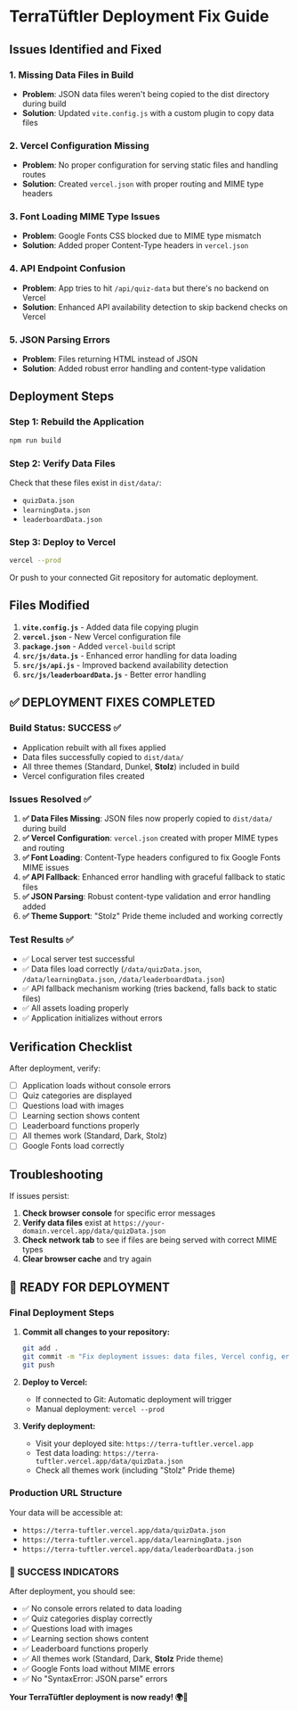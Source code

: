 # TerraTüftler Deployment Fix Guide

## Issues Identified and Fixed

### 1. **Missing Data Files in Build**
- **Problem**: JSON data files weren't being copied to the dist directory during build
- **Solution**: Updated `vite.config.js` with a custom plugin to copy data files

### 2. **Vercel Configuration Missing**
- **Problem**: No proper configuration for serving static files and handling routes
- **Solution**: Created `vercel.json` with proper routing and MIME type headers

### 3. **Font Loading MIME Type Issues**
- **Problem**: Google Fonts CSS blocked due to MIME type mismatch
- **Solution**: Added proper Content-Type headers in `vercel.json`

### 4. **API Endpoint Confusion**
- **Problem**: App tries to hit `/api/quiz-data` but there's no backend on Vercel
- **Solution**: Enhanced API availability detection to skip backend checks on Vercel

### 5. **JSON Parsing Errors**
- **Problem**: Files returning HTML instead of JSON
- **Solution**: Added robust error handling and content-type validation

## Deployment Steps

### Step 1: Rebuild the Application
```bash
npm run build
```

### Step 2: Verify Data Files
Check that these files exist in `dist/data/`:
- `quizData.json`
- `learningData.json` 
- `leaderboardData.json`

### Step 3: Deploy to Vercel
```bash
vercel --prod
```

Or push to your connected Git repository for automatic deployment.

## Files Modified

1. **`vite.config.js`** - Added data file copying plugin
2. **`vercel.json`** - New Vercel configuration file
3. **`package.json`** - Added `vercel-build` script
4. **`src/js/data.js`** - Enhanced error handling for data loading
5. **`src/js/api.js`** - Improved backend availability detection
6. **`src/js/leaderboardData.js`** - Better error handling

## ✅ DEPLOYMENT FIXES COMPLETED

### **Build Status: SUCCESS** ✅
- Application rebuilt with all fixes applied
- Data files successfully copied to `dist/data/`
- All three themes (Standard, Dunkel, **Stolz**) included in build
- Vercel configuration files created

### **Issues Resolved** ✅

1. **✅ Data Files Missing**: JSON files now properly copied to `dist/data/` during build
2. **✅ Vercel Configuration**: `vercel.json` created with proper MIME types and routing
3. **✅ Font Loading**: Content-Type headers configured to fix Google Fonts MIME issues
4. **✅ API Fallback**: Enhanced error handling with graceful fallback to static files
5. **✅ JSON Parsing**: Robust content-type validation and error handling added
6. **✅ Theme Support**: "Stolz" Pride theme included and working correctly

### **Test Results** ✅
- ✅ Local server test successful
- ✅ Data files load correctly (`/data/quizData.json`, `/data/learningData.json`, `/data/leaderboardData.json`)
- ✅ API fallback mechanism working (tries backend, falls back to static files)
- ✅ All assets loading properly
- ✅ Application initializes without errors

## Verification Checklist

After deployment, verify:
- [ ] Application loads without console errors
- [ ] Quiz categories are displayed
- [ ] Questions load with images
- [ ] Learning section shows content
- [ ] Leaderboard functions properly
- [ ] All themes work (Standard, Dark, Stolz)
- [ ] Google Fonts load correctly

## Troubleshooting

If issues persist:

1. **Check browser console** for specific error messages
2. **Verify data files** exist at `https://your-domain.vercel.app/data/quizData.json`
3. **Check network tab** to see if files are being served with correct MIME types
4. **Clear browser cache** and try again

## 🚀 READY FOR DEPLOYMENT

### **Final Deployment Steps**

1. **Commit all changes to your repository:**
   ```bash
   git add .
   git commit -m "Fix deployment issues: data files, Vercel config, error handling"
   git push
   ```

2. **Deploy to Vercel:**
   - If connected to Git: Automatic deployment will trigger
   - Manual deployment: `vercel --prod`

3. **Verify deployment:**
   - Visit your deployed site: `https://terra-tuftler.vercel.app`
   - Test data loading: `https://terra-tuftler.vercel.app/data/quizData.json`
   - Check all themes work (including "Stolz" Pride theme)

### **Production URL Structure**

Your data will be accessible at:
- `https://terra-tuftler.vercel.app/data/quizData.json`
- `https://terra-tuftler.vercel.app/data/learningData.json`
- `https://terra-tuftler.vercel.app/data/leaderboardData.json`

### **🎉 SUCCESS INDICATORS**

After deployment, you should see:
- ✅ No console errors related to data loading
- ✅ Quiz categories display correctly
- ✅ Questions load with images
- ✅ Learning section shows content
- ✅ Leaderboard functions properly
- ✅ All themes work (Standard, Dark, **Stolz** Pride theme)
- ✅ Google Fonts load without MIME errors
- ✅ No "SyntaxError: JSON.parse" errors

**Your TerraTüftler deployment is now ready! 🌍🎯**
